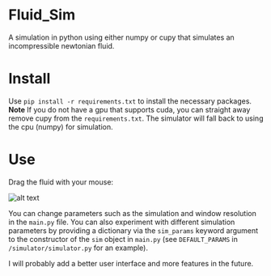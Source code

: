 # Fluid_Sim
A simulation in python using either numpy or cupy that simulates an incompressible newtonian fluid.

# Install
Use `pip install -r requirements.txt` to install the necessary packages. **Note** If you do not have a gpu that supports cuda, you can straight away remove cupy from the `requirements.txt`. The simulator will fall back to using the cpu (numpy) for simulation.

# Use

Drag the fluid with your mouse:

![alt text](fluid_sim.gif "Fluid Simulation Example")

You can change parameters such as the simulation and window resolution in the `main.py` file. You can also experiment with different simulation parameters by providing a dictionary via the `sim_params` keyword argument to the constructor of the `sim` object in `main.py` (see `DEFAULT_PARAMS` in `/simulator/simulator.py` for an example).

I will probably add a better user interface and more features in the future.
